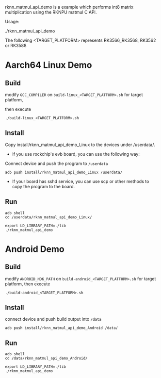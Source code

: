 rknn_matmul_api_demo is a example which performs int8 matrix multiplication using the RKNPU matmul C API.

Usage:

./rknn_matmul_api_demo

The following <TARGET_PLATFORM> represents RK3566_RK3568, RK3562 or RK3588

# Aarch64 Linux Demo
## Build

modify `GCC_COMPILER` on `build-linux_<TARGET_PLATFORM>.sh` for target platform,

then execute

```
./build-linux_<TARGET_PLATFORM>.sh
```

## Install

Copy install/rknn_matmul_api_demo_Linux to the devices under /userdata/.

- If you use rockchip's evb board, you can use the following way:

Connect device and push the program to `/userdata`

```
adb push install/rknn_matmul_api_demo_Linux /userdata/
```

- If your board has sshd service, you can use scp or other methods to copy the program to the board.

## Run

```
adb shell
cd /userdata/rknn_matmul_api_demo_Linux/
```

```
export LD_LIBRARY_PATH=./lib
./rknn_matmul_api_demo
```

# Android Demo
## Build

modify `ANDROID_NDK_PATH` on `build-android_<TARGET_PLATFORM>.sh` for target platform, then execute

```
./build-android_<TARGET_PLATFORM>.sh
```

## Install

connect device and push build output into `/data`

```
adb push install/rknn_matmul_api_demo_Android /data/
```

## Run

```
adb shell
cd /data/rknn_matmul_api_demo_Android/
```

```
export LD_LIBRARY_PATH=./lib
./rknn_matmul_api_demo
```
